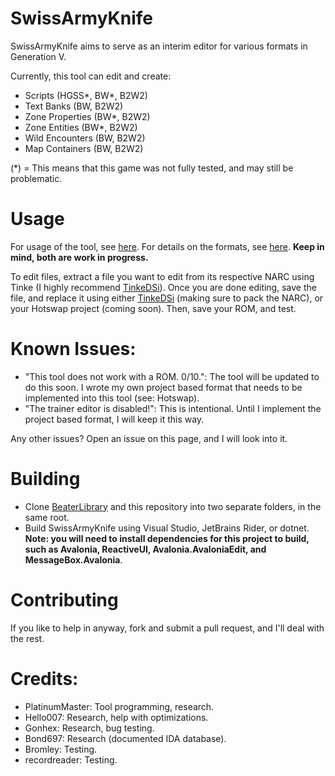 # SwissArmyKnife
SwissArmyKnife aims to serve as an interim editor for various formats in Generation V.

Currently, this tool can edit and create: 
* Scripts (HGSS*, BW*, B2W2) 
* Text Banks (BW, B2W2)
* Zone Properties (BW*, B2W2)
* Zone Entities (BW*, B2W2)
* Wild Encounters (BW, B2W2)
* Map Containers (BW, B2W2)

(*) = This means that this game was not fully tested, and may still be problematic.

# Usage
For usage of the tool, see [here](https://github.com/PlatinumMaster/SwissArmyKnife/wiki).
For details on the formats, see [here](https://github.com/PlatinumMaster/BeaterLibrary/wiki). 
**Keep in mind, both are work in progress.**

To edit files, extract a file you want to edit from its respective NARC using Tinke (I highly recommend [TinkeDSi](https://github.com/R-YaTian/TinkeDSi/releases/tag/V0.9.3)).
Once you are done editing, save the file, and replace it using either [TinkeDSi](https://github.com/R-YaTian/TinkeDSi/releases/tag/V0.9.3) (making sure to pack the NARC), or your Hotswap project (coming soon). Then, save your ROM, and test.

# Known Issues:
- "This tool does not work with a ROM. 0/10.": The tool will be updated to do this soon. I wrote my own project based format that needs to be implemented into this tool (see: Hotswap).
- "The trainer editor is disabled!": This is intentional. Until I implement the project based format, I will keep it this way. 

Any other issues? Open an issue on this page, and I will look into it.

# Building
* Clone [BeaterLibrary](https://github.com/PlatinumMaster/BeaterLibrary) and this repository into two separate folders, in the same root.
* Build SwissArmyKnife using Visual Studio, JetBrains Rider, or dotnet. **Note: you will need to install dependencies for this project to build, such as Avalonia, ReactiveUI, Avalonia.AvaloniaEdit, and MessageBox.Avalonia**.

# Contributing
If you like to help in anyway, fork and submit a pull request, and I'll deal with the rest.

# Credits:
- PlatinumMaster: Tool programming, research.
- Hello007: Research, help with optimizations.
- Gonhex: Research, bug testing.
- Bond697: Research (documented IDA database).
- Bromley: Testing.
- recordreader: Testing.

